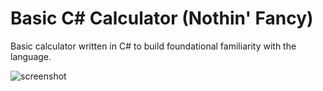 # Basic C# Calculator (Nothin' Fancy) 

Basic calculator written in C# to build foundational familiarity with the language. 

![screenshot](https://github.com/erikamaker/calculator/assets/118931925/8c47e5ce-0101-454f-8fb4-e06c5d33abd7)
